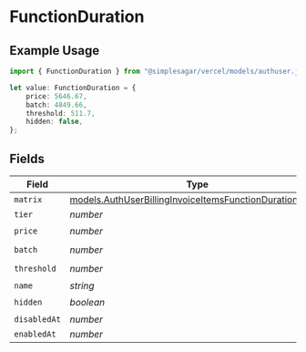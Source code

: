# FunctionDuration

## Example Usage

```typescript
import { FunctionDuration } from "@simplesagar/vercel/models/authuser.js";

let value: FunctionDuration = {
    price: 5646.67,
    batch: 4849.66,
    threshold: 511.7,
    hidden: false,
};
```

## Fields

| Field                                                                                                                      | Type                                                                                                                       | Required                                                                                                                   | Description                                                                                                                |
| -------------------------------------------------------------------------------------------------------------------------- | -------------------------------------------------------------------------------------------------------------------------- | -------------------------------------------------------------------------------------------------------------------------- | -------------------------------------------------------------------------------------------------------------------------- |
| `matrix`                                                                                                                   | [models.AuthUserBillingInvoiceItemsFunctionDurationMatrix](../models/authuserbillinginvoiceitemsfunctiondurationmatrix.md) | :heavy_minus_sign:                                                                                                         | N/A                                                                                                                        |
| `tier`                                                                                                                     | *number*                                                                                                                   | :heavy_minus_sign:                                                                                                         | N/A                                                                                                                        |
| `price`                                                                                                                    | *number*                                                                                                                   | :heavy_check_mark:                                                                                                         | N/A                                                                                                                        |
| `batch`                                                                                                                    | *number*                                                                                                                   | :heavy_check_mark:                                                                                                         | N/A                                                                                                                        |
| `threshold`                                                                                                                | *number*                                                                                                                   | :heavy_check_mark:                                                                                                         | N/A                                                                                                                        |
| `name`                                                                                                                     | *string*                                                                                                                   | :heavy_minus_sign:                                                                                                         | N/A                                                                                                                        |
| `hidden`                                                                                                                   | *boolean*                                                                                                                  | :heavy_check_mark:                                                                                                         | N/A                                                                                                                        |
| `disabledAt`                                                                                                               | *number*                                                                                                                   | :heavy_minus_sign:                                                                                                         | N/A                                                                                                                        |
| `enabledAt`                                                                                                                | *number*                                                                                                                   | :heavy_minus_sign:                                                                                                         | N/A                                                                                                                        |